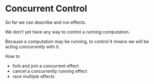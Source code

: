 # Concurrent Control

So far we can describe and run effects.

We don't yet have any way to control a *running* computation.

Because a computation may be running, to control it means we will be acting *concurrently* with it.

How to

- fork and join a concurrent effect
- cancel a concurrently running effect
- race multiple effects 